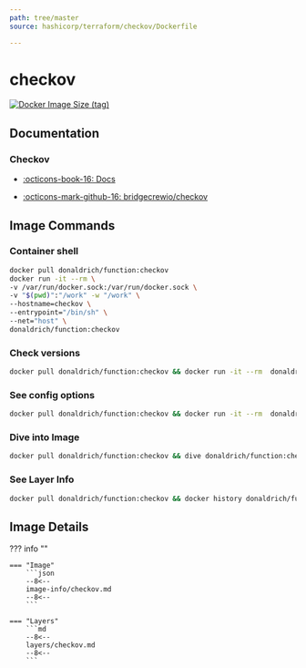 ```yaml
---
path: tree/master
source: hashicorp/terraform/checkov/Dockerfile

---
```


# checkov

[![Docker Image Size (tag)](https://img.shields.io/docker/image-size/donaldrich/function/checkov?color=blue&label=donaldrich/function:checkov&logo=docker&style=flat-square)](https://hub.docker.com/r/donaldrich/function/checkov)

## Documentation

### Checkov

- [:octicons-book-16: Docs](https://www.checkov.io)

- [:octicons-mark-github-16: bridgecrewio/checkov](https://github.com/bridgecrewio/checkov)

## Image Commands

### Container shell

```sh
docker pull donaldrich/function:checkov
docker run -it --rm \
-v /var/run/docker.sock:/var/run/docker.sock \
-v "$(pwd)":"/work" -w "/work" \
--hostname=checkov \
--entrypoint="/bin/sh" \
--net="host" \
donaldrich/function:checkov
```

### Check versions

```sh
docker pull donaldrich/function:checkov && docker run -it --rm  donaldrich/function:checkov validate
```

### See config options

```sh
docker pull donaldrich/function:checkov && docker run -it --rm  donaldrich/function:checkov help
```

### Dive into Image

```sh
docker pull donaldrich/function:checkov && dive donaldrich/function:checkov
```

### See Layer Info

```sh
docker pull donaldrich/function:checkov && docker history donaldrich/function:checkov
```

## Image Details

??? info ""

    === "Image"
        ```json
        --8<--
        image-info/checkov.md
        --8<--
        ```

    === "Layers"
        ```md
        --8<--
        layers/checkov.md
        --8<--
        ```
